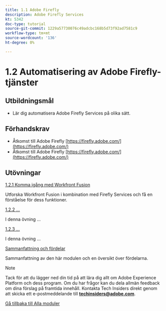 ```yaml
---
title: 1.1 Adobe Firefly
description: Adobe Firefly Services
kt: 5342
doc-type: tutorial
source-git-commit: 1229a57730076c49adcbc168b5d73f92ad7581c9
workflow-type: tm+mt
source-wordcount: '136'
ht-degree: 0%

---
```


# 1.2 Automatisering av Adobe Firefly-tjänster

## Utbildningsmål

- Lär dig automatisera Adobe Firefly Services på olika sätt.

## Förhandskrav

- Åtkomst till Adobe Firefly [https://firefly.adobe.com/](https://firefly.adobe.com/)
- Åtkomst till Adobe Firefly [https://firefly.adobe.com/](https://firefly.adobe.com/)

## Utövningar

[1.2.1 Komma igång med Workfront Fusion](./ex1.md)

Utforska Workfront Fusion i kombination med Firefly Services och få en förståelse för dess funktioner.

[1.2.2 ...](./ex2.md)

I denna övning ...

[1.2.3 ...](./ex3.md)

I denna övning ...

[Sammanfattning och fördelar](./summary.md)

Sammanfattning av den här modulen och en översikt över fördelarna.

>[!NOTE]
>
>Tack för att du lägger ned din tid på att lära dig allt om Adobe Experience Platform och dess program. Om du har frågor kan du dela allmän feedback om dina förslag på framtida innehåll. Kontakta Tech Insiders direkt genom att skicka ett e-postmeddelande till **techinsiders@adobe.com**.

[Gå tillbaka till Alla moduler](../../../overview.md)
